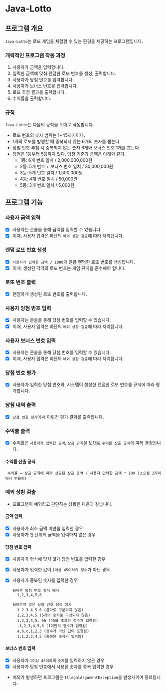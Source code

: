 # Java-Lotto

## 프로그램 개요

`Java-Lotto`는 로또 게임을 체험할 수 있는 환경을 제공하는 프로그램입니다.

### 개략적인 프로그램 작동 과정

1. 사용자가 금액을 입력합니다.
2. 입력한 금액에 맞춰 랜덤한 로또 번호를 생성, 출력합니다.
3. 사용자가 당첨 번호를 입력합니다.
4. 사용자가 보너스 번호를 입력합니다.
5. 로또 추첨 결과를 출력합니다.
6. 수익률을 출력합니다.

### 규칙

`Java-Lotto`는 다음의 규칙을 토대로 작동합니다.

- 로또 번호의 숫자 범위는 1~45까지이다.
- 1개의 로또를 발행할 때 중복되지 않는 6개의 숫자를 뽑는다.
- 당첨 번호 추첨 시 중복되지 않는 숫자 6개와 보너스 번호 1개를 뽑는다.
- 당첨은 1등부터 5등까지 있다. 당첨 기준과 금액은 아래와 같다.
    - 1등: 6개 번호 일치 / 2,000,000,000원
    - 2등: 5개 번호 + 보너스 번호 일치 / 30,000,000원
    - 3등: 5개 번호 일치 / 1,500,000원
    - 4등: 4개 번호 일치 / 50,000원
    - 5등: 3개 번호 일치 / 5,000원

## 프로그램 기능

### 사용자 금액 입력

- [x] 사용자는 콘솔을 통해 금액를 입력할 수 있습니다.
- [x] 이때, 사용자 입력은 하단의 `예외 상황 검출`에 따라 처리됩니다.

### 랜덤 로또 번호 생성

- [x] `사용자가 입력한 금액 / 1000`개 만큼 랜덤한 로또 번호를 생성합니다.
- [x] 이때, 생성된 각각의 로또 번호는 개임 규칙을 준수해야 합니다.

### 로또 번호 출력

- [x] 랜덤하게 생성된 로또 번호를 출력합니다.

### 사용자 당첨 번호 입력

- [x] 사용자는 콘솔을 통해 당첨 번호를 입력할 수 있습니다.
- [x] 이때, 사용자 입력은 하단의 `예외 상황 검출`에 따라 처리됩니다.

### 사용자 보너스 번호 입력

- [x] 사용자는 콘솔을 통해 당첨 번호를 입력할 수 있습니다.
- [x] 이때, 사용자 입력은 하단의 `예외 상황 검출`에 따라 처리됩니다.

### 당첨 번호 평가

- [x] 사용자가 입력한 당첨 번호와, 시스템이 생성한 랜덤한 로또 번호를 규칙에 따라 평가합니다.

### 당첨 내역 출력

- [x] `당첨 번호 평가`에서 이뤄진 평가 결과를 출력합니다.

### 수익률 출력

- [x] 수익률은 `사용자가 입력한 금액`, `상금 규칙`을 토대로 `수익률 산출 공식`에 따라 결정됩니다.

#### 수익률 산출 공식

  ```
   수익률 = 상금 규칙에 따라 산출된 상금 총액 / 사용자 입력한 금액 * 100 (소숫점 2자리에서 반올림)
  ```

### 예외 상황 검출

- 프로그램이 예외라고 판단하는 상황은 다음과 같습니다.

#### 금액 입력

- [x] 사용자가 최소 금액 미만을 입력한 경우
- [x] 사용자가 `천` 단위의 금액을 입력하지 않은 경우

#### 당첨 번호 입력

- [x] 사용자가 형식에 맞지 않게 당첨 번호를 입력한 경우
- [x] 사용자가 입력한 값이 `1이상 45이하의 정수`가 아닌 경우
- [x] 사용자가 중복된 숫자를 입력한 경우

  ```
  올바른 당첨 번호 형식 예시
    1,2,3,4,5,6

  올바르지 않은 당첨 번호 형식 예시
    1 2 3 4 5 6 (콤마로 구분되지 않음)
    1,2,3,4,5 (6개의 숫자로 구성되지 않음)
    1,2,3,4,5, 66 (45를 초과한 정수가 입력됨)
    -1,2,3,4,5,6 (1미만의 정수가 입력됨)
    a,b,c,1,2,3 (정수가 아닌 값이 포함됨)
    1,1,2,3,4,5 (중복된 숫자가 입력됨)
  ```

#### 보너스 번호 입력

- [x] 사용자가 `1이상 45이하`의 `숫자`를 입력하지 않은 경우
- [x] 사용자가 당첨 번호에서 사용된 숫자를 중복 입력한 경우

- 예외가 발생하면 프로그램은 `IllegalArgumentException`을 발생시키며 종료됩니다.